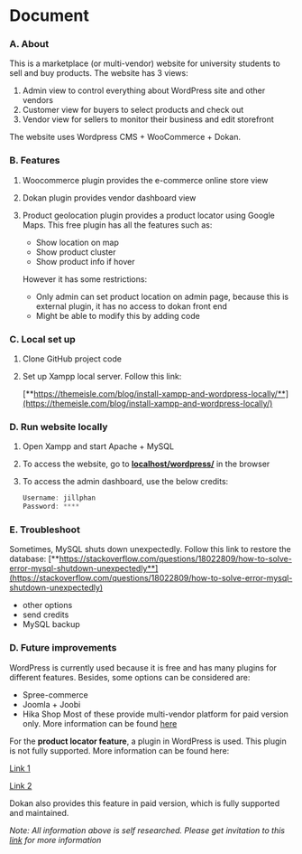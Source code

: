 # Document

### A. About

This is a marketplace (or multi-vendor) website for university students to sell and buy products. The website has 3 views:

1. Admin view to control everything about WordPress site and other vendors
2. Customer view for buyers to select products and check out
3. Vendor view for sellers to monitor their business and edit storefront

The website uses Wordpress CMS + WooCommerce + Dokan.

### B. Features

1. Woocommerce plugin provides the e-commerce online store view
2. Dokan plugin provides vendor dashboard view
3. Product geolocation plugin provides a product locator using Google Maps. This free plugin has all the features such as:
    - Show location on map
    - Show product cluster
    - Show product info if hover

    However it has some restrictions:

    - Only admin can set product location on admin page, because this is external plugin, it has no access to dokan front end
    - Might be able to modify this by adding code

### C. Local set up

1. Clone GitHub project code
2. Set up Xampp local server. Follow this link:

    [**https://themeisle.com/blog/install-xampp-and-wordpress-locally/**](https://themeisle.com/blog/install-xampp-and-wordpress-locally/)


### D. Run website locally

1. Open Xampp and start Apache + MySQL
2. To access the website, go to **[localhost/wordpress/](http://localhost/wordpress/)** in the browser
3. To access the admin dashboard, use the below credits:

    ```java
    Username: jillphan
    Password: ****
    ```

### E. Troubleshoot

Sometimes, MySQL shuts down unexpectedly. Follow this link to restore the database: [**https://stackoverflow.com/questions/18022809/how-to-solve-error-mysql-shutdown-unexpectedly**](https://stackoverflow.com/questions/18022809/how-to-solve-error-mysql-shutdown-unexpectedly)

- other options
- send credits
- MySQL backup

### D. Future improvements

WordPress is currently used because it is free and has many plugins for different features.
Besides, some options can be considered are:
- Spree-commerce
- Joomla + Joobi
- Hika Shop
Most of these provide multi-vendor platform for paid version only. More information can be found [here](https://www.figma.com/file/G8jTtTh1MPVoqQ5LZ6iORv/Ecommerce-web-research?node-id=0%3A1)

For the **product locator feature**, a plugin in WordPress is used. This plugin is not fully supported. More information can be found here:

[Link 1](https://github.com/alamgircsebd/product-geolocation-for-woo/)

[Link 2](https://wordpress.org/plugins/product-geolocation-for-woo/)

Dokan also provides this feature in paid version, which is fully supported and maintained.

*Note: All information above is self researched. Please get invitation to this [link](https://www.figma.com/file/G8jTtTh1MPVoqQ5LZ6iORv/Ecommerce-web-research?node-id=0%3A1) for more information*
